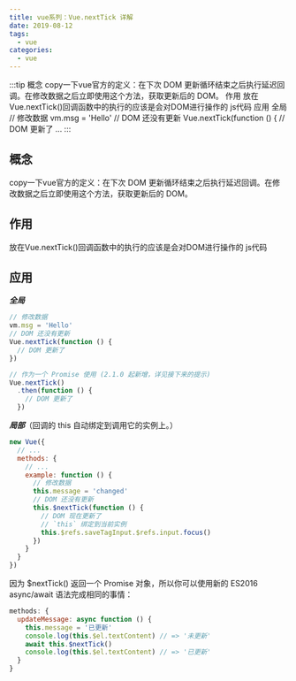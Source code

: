 ```yaml
---
title: vue系列：Vue.nextTick 详解
date: 2019-08-12
tags:
  - vue
categories:
  - vue
---
```


:::tip
概念
copy一下vue官方的定义：在下次 DOM 更新循环结束之后执行延迟回调。在修改数据之后立即使用这个方法，获取更新后的 DOM。
作用
放在Vue.nextTick()回调函数中的执行的应该是会对DOM进行操作的 js代码
应用
全局
// 修改数据
vm.msg = 'Hello'
// DOM 还没有更新
Vue.nextTick(function () {
  // DOM 更新了
...
:::

<!-- more -->

## 概念
copy一下vue官方的定义：在下次 DOM 更新循环结束之后执行延迟回调。在修改数据之后立即使用这个方法，获取更新后的 DOM。
## 作用
放在Vue.nextTick()回调函数中的执行的应该是会对DOM进行操作的 js代码
## 应用
***全局***
```javascript
// 修改数据
vm.msg = 'Hello'
// DOM 还没有更新
Vue.nextTick(function () {
  // DOM 更新了
})

// 作为一个 Promise 使用 (2.1.0 起新增，详见接下来的提示)
Vue.nextTick()
  .then(function () {
    // DOM 更新了
  })
```
***局部***（回调的 this 自动绑定到调用它的实例上。）
```javascript
new Vue({
  // ...
  methods: {
    // ...
    example: function () {
      // 修改数据
      this.message = 'changed'
      // DOM 还没有更新
      this.$nextTick(function () {
        // DOM 现在更新了
        // `this` 绑定到当前实例
        this.$refs.saveTagInput.$refs.input.focus()
      })
    }
  }
})
```
因为 $nextTick() 返回一个 Promise 对象，所以你可以使用新的 ES2016 async/await 语法完成相同的事情：
```javascript
methods: {
  updateMessage: async function () {
    this.message = '已更新'
    console.log(this.$el.textContent) // => '未更新'
    await this.$nextTick()
    console.log(this.$el.textContent) // => '已更新'
  }
}
```
